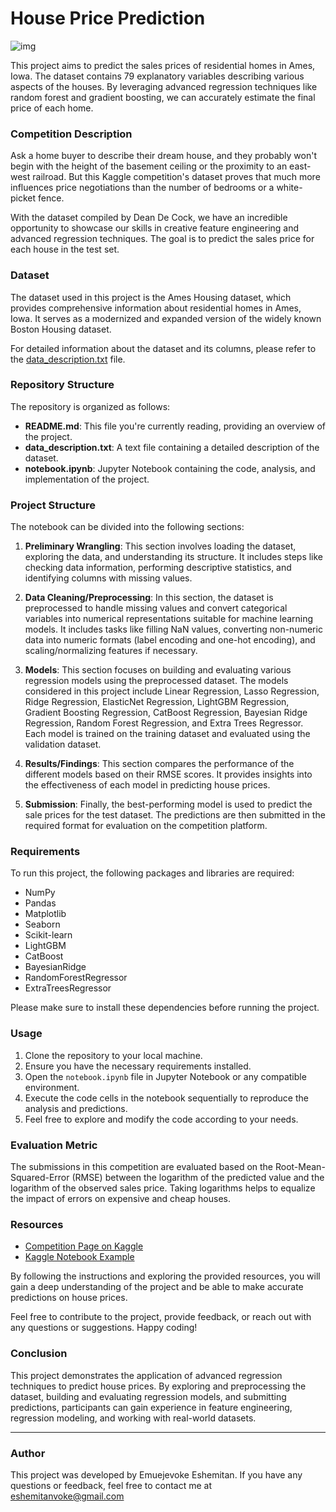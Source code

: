 # House Price Prediction

![img](https://storage.googleapis.com/kaggle-competitions/kaggle/5407/media/housesbanner.png)

This project aims to predict the sales prices of residential homes in Ames, Iowa. The dataset contains 79 explanatory variables describing various aspects of the houses. By leveraging advanced regression techniques like random forest and gradient boosting, we can accurately estimate the final price of each home.

### Competition Description

Ask a home buyer to describe their dream house, and they probably won't begin with the height of the basement ceiling or the proximity to an east-west railroad. But this Kaggle competition's dataset proves that much more influences price negotiations than the number of bedrooms or a white-picket fence.

With the dataset compiled by Dean De Cock, we have an incredible opportunity to showcase our skills in creative feature engineering and advanced regression techniques. The goal is to predict the sales price for each house in the test set.

### Dataset

The dataset used in this project is the Ames Housing dataset, which provides comprehensive information about residential homes in Ames, Iowa. It serves as a modernized and expanded version of the widely known Boston Housing dataset.

For detailed information about the dataset and its columns, please refer to the [data_description.txt](data_description.txt) file.

### Repository Structure

The repository is organized as follows:

- **README.md**: This file you're currently reading, providing an overview of the project.
- **data_description.txt**: A text file containing a detailed description of the dataset.
- **notebook.ipynb**: Jupyter Notebook containing the code, analysis, and implementation of the project.

### Project Structure

The notebook can be divided into the following sections:

1. **Preliminary Wrangling**: This section involves loading the dataset, exploring the data, and understanding its structure. It includes steps like checking data information, performing descriptive statistics, and identifying columns with missing values.

2. **Data Cleaning/Preprocessing**: In this section, the dataset is preprocessed to handle missing values and convert categorical variables into numerical representations suitable for machine learning models. It includes tasks like filling NaN values, converting non-numeric data into numeric formats (label encoding and one-hot encoding), and scaling/normalizing features if necessary.

3. **Models**: This section focuses on building and evaluating various regression models using the preprocessed dataset. The models considered in this project include Linear Regression, Lasso Regression, Ridge Regression, ElasticNet Regression, LightGBM Regression, Gradient Boosting Regression, CatBoost Regression, Bayesian Ridge Regression, Random Forest Regression, and Extra Trees Regressor. Each model is trained on the training dataset and evaluated using the validation dataset.

4. **Results/Findings**: This section compares the performance of the different models based on their RMSE scores. It provides insights into the effectiveness of each model in predicting house prices.

5. **Submission**: Finally, the best-performing model is used to predict the sale prices for the test dataset. The predictions are then submitted in the required format for evaluation on the competition platform.

### Requirements

To run this project, the following packages and libraries are required:
- NumPy
- Pandas
- Matplotlib
- Seaborn
- Scikit-learn
- LightGBM
- CatBoost
- BayesianRidge
- RandomForestRegressor
- ExtraTreesRegressor

Please make sure to install these dependencies before running the project.

### Usage

1. Clone the repository to your local machine.
2. Ensure you have the necessary requirements installed. 
3. Open the `notebook.ipynb` file in Jupyter Notebook or any compatible environment.
4. Execute the code cells in the notebook sequentially to reproduce the analysis and predictions.
5. Feel free to explore and modify the code according to your needs.

### Evaluation Metric

The submissions in this competition are evaluated based on the Root-Mean-Squared-Error (RMSE) between the logarithm of the predicted value and the logarithm of the observed sales price. Taking logarithms helps to equalize the impact of errors on expensive and cheap houses.

### Resources

- [Competition Page on Kaggle](https://www.kaggle.com/competitions/house-prices-advanced-regression-techniques)
- [Kaggle Notebook Example](https://www.kaggle.com/code/vokeeshemitan/house-price)

By following the instructions and exploring the provided resources, you will gain a deep understanding of the project and be able to make accurate predictions on house prices.

Feel free to contribute to the project, provide feedback, or reach out with any questions or suggestions. Happy coding!

### Conclusion

This project demonstrates the application of advanced regression techniques to predict house prices. By exploring and preprocessing the dataset, building and evaluating regression models, and submitting predictions, participants can gain experience in feature engineering, regression modeling, and working with real-world datasets.

---

### Author

This project was developed by Emuejevoke Eshemitan. If you have any questions or feedback, feel free to contact me at eshemitanvoke@gmail.com
